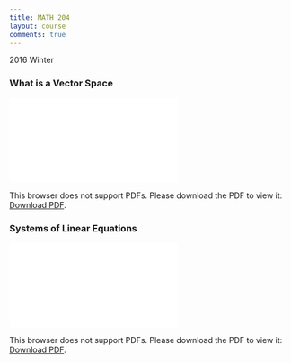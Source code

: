 ```yaml
---
title: MATH 204
layout: course
comments: true
---
```


2016 Winter

<!--more-->
### What is a Vector Space
<object data="{{ site.baseurl }}/assets/MATH 204/VectorSpace.pdf" type="application/pdf" width="100%" height="850px">
    <embed src="{{ site.baseurl }}/assets/MATH 204/VectorSpace.pdf" type="application/pdf">
        <p>This browser does not support PDFs. Please download the PDF to view it: <a href="{{ site.baseurl }}/assets/MATH 204/VectorSpace.pdf">Download PDF</a>.</p>
    </embed>
</object>

### Systems of Linear Equations
<object data="{{ site.baseurl }}/assets/MATH 204/Systems of Linear Equations.pdf" type="application/pdf" width="100%" height="850px">
    <embed src="{{ site.baseurl }}/assets/MATH 204/Systems of Linear Equations.pdf" type="application/pdf">
        <p>This browser does not support PDFs. Please download the PDF to view it: <a href="{{ site.baseurl }}/assets/MATH 204/Systems of Linear Equations.pdf">Download PDF</a>.</p>
    </embed>
</object>